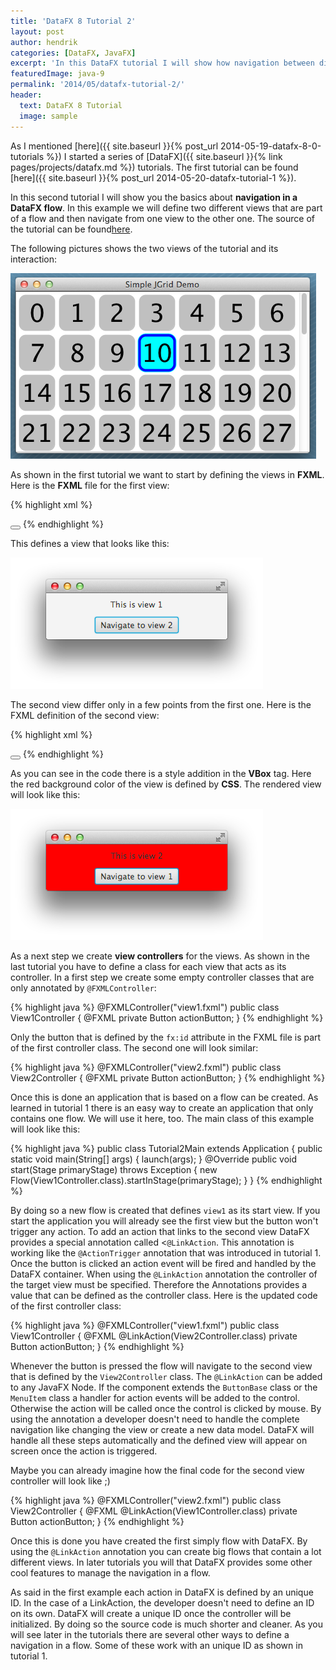 ```yaml
---
title: 'DataFX 8 Tutorial 2'
layout: post
author: hendrik
categories: [DataFX, JavaFX]
excerpt: 'In this DataFX tutorial I will show how navigation between different views can easily be managed with DataFX and its Flow API.'
featuredImage: java-9
permalink: '2014/05/datafx-tutorial-2/'
header:
  text: DataFX 8 Tutorial
  image: sample
---
```

As I mentioned [here]({{ site.baseurl }}{% post_url 2014-05-19-datafx-8-0-tutorials %}) I started a series of [DataFX]({{ site.baseurl }}{% link pages/projects/datafx.md %}) tutorials. The first tutorial can be found [here]({{ site.baseurl }}{% post_url 2014-05-20-datafx-tutorial-1 %}).

In this second tutorial I will show you the basics about __navigation in a DataFX flow__. In this example we will define two different views that are part of a flow and then navigate from one view to the other one. The source of the tutorial can be found[here](https://bitbucket.org/datafx/datafx/src/a92bddc1904a905be89205d5edf3a39015149227/datafx-tutorial2/?at=default).

The following pictures shows the two views of the tutorial and its interaction:

![tutorial2](/assets/posts/guigarage-legacy/tutorial2.png)

As shown in the first tutorial we want to start by defining the views in __FXML__. Here is the __FXML__ file for the first view:

{% highlight xml %}
<?xml version="1.0" encoding="UTF-8"?>
<?import java.lang.*?>
<?import java.util.*?>
<?import javafx.geometry.*?>
<?import javafx.scene.control.*?>
<?import javafx.scene.layout.*?>
<?import javafx.scene.paint.*?>
<stackpane id="StackPane" maxheight="-Infinity" maxwidth="-1.0" minheight="-Infinity" minwidth="-Infinity" prefheight="-1.0" prefwidth="-1.0" xmlns:fx="http://javafx.com/fxml/1" xmlns="http://javafx.com/javafx/2.2">
  <children>
    <vbox alignment="CENTER" prefheight="-1.0" prefwidth="300.0" spacing="12.0">
      <children>
        <label fx:id="resultLabel" text="This is view 1">
        <button fx:id="actionButton" mnemonicparsing="false" text="Navigate to view 2">
        </button></label>
      </children>
      <padding>
        <insets bottom="12.0" left="12.0" right="12.0" top="12.0" />
      </padding>
    </vbox>
  </children>
  <padding>
    <insets />
  </padding>
</stackpane>
{% endhighlight %}

This defines a view that looks like this:

![pic1](/assets/posts/guigarage-legacy/pic1.png)

The second view differ only in a few points from the first one. Here is the FXML definition of the second view:

{% highlight xml %}
<?xml version="1.0" encoding="UTF-8"?>
<?import java.lang.*?>
<?import java.util.*?>
<?import javafx.geometry.*?>
<?import javafx.scene.control.*?>
<?import javafx.scene.layout.*?>
<?import javafx.scene.paint.*?>
<stackpane id="StackPane" maxheight="-Infinity" maxwidth="-1.0" minheight="-Infinity" minwidth="-Infinity" prefheight="-1.0" prefwidth="-1.0" xmlns:fx="http://javafx.com/fxml/1" xmlns="http://javafx.com/javafx/2.2">
  <children>
    <vbox alignment="CENTER" prefheight="-1.0" prefwidth="300.0" spacing="12.0" style="-fx-background-color: red;">
      <children>
        <label fx:id="resultLabel" text="This is view 2">
          <button fx:id="actionButton" mnemonicparsing="false" text="Navigate to view 1"></button>
        </label>
      </children>
      <padding>
        <insets bottom="12.0" left="12.0" right="12.0" top="12.0" />
      </padding>
    </vbox>
  </children>
  <padding>
    <insets />
  </padding>
</stackpane>
{% endhighlight %}

As you can see in the code there is a style addition in the __VBox__ tag. Here the red background color of the view is defined by __CSS__. The rendered view will look like this:

![pic2](/assets/posts/guigarage-legacy/pic2.png)

As a next step we create __view controllers__ for the views. As shown in the last tutorial you have to define a class for each view that acts as its controller. In a first step we create some empty controller classes that are only annotated by `@FXMLController`:

{% highlight java %}
@FXMLController("view1.fxml")
public class View1Controller {
    @FXML
    private Button actionButton;
}
{% endhighlight %}

Only the button that is defined by the `fx:id` attribute in the FXML file is part of the first controller class. The second one will look similar:

{% highlight java %}
@FXMLController("view2.fxml")
public class View2Controller {
    @FXML
    private Button actionButton;
}
{% endhighlight %}

Once this is done an application that is based on a flow can be created. As learned in tutorial 1 there is an easy way to create an application that only contains one flow. We will use it here, too. The main class of this example will look like this:

{% highlight java %}
public class Tutorial2Main extends Application {
    public static void main(String[] args) {
        launch(args);
    }
    @Override
    public void start(Stage primaryStage) throws Exception {
        new Flow(View1Controller.class).startInStage(primaryStage);
    }
}
{% endhighlight %}

By doing so a new flow is created that defines `view1` as its start view. If you start the application you will already see the first view but the button won't trigger any action. To add an action that links to the second view DataFX provides a special annotation called <`@LinkAction`. This annotation is working like the `@ActionTrigger` annotation that was introduced in tutorial 1. Once the button is clicked an action event will be fired and handled by the DataFX container. When using the `@LinkAction` annotation the controller of the target view must be specified. Therefore the Annotations provides a value that can be defined as the controller class. Here is the updated code of the first controller class:

{% highlight java %}
@FXMLController("view1.fxml")
public class View1Controller {
    @FXML
    @LinkAction(View2Controller.class)
    private Button actionButton;
}
{% endhighlight %}

Whenever the button is pressed the flow will navigate to the second view that is defined by the `View2Controller` class. The `@LinkAction` can be added to any JavaFX Node. If the component extends the `ButtonBase` class or the `MenuItem` class a handler for action events will be added to the control. Otherwise the action will be called once the control is clicked by mouse. By using the annotation a developer doesn't need to handle the complete navigation like changing the view or create a new data model. DataFX will handle all these steps automatically and the defined view will appear on screen once the action is triggered.

Maybe you can already imagine how the final code for the second view controller will look like ;)

{% highlight java %}
@FXMLController("view2.fxml")
public class View2Controller {
    @FXML
    @LinkAction(View1Controller.class)
    private Button actionButton;
}
{% endhighlight %}

Once this is done you have created the first simply flow with DataFX. By using the `@LinkAction` annotation you can create big flows that contain a lot different views. In later tutorials you will that DataFX provides some other cool features to manage the navigation in a flow.

As said in the first example each action in DataFX is defined by an unique ID. In the case of a LinkAction, the developer doesn't need to define an ID on its own. DataFX will create a unique ID once the controller will be initialized. By doing so the source code is much shorter and cleaner. As you will see later in the tutorials there are several other ways to define a navigation in a flow. Some of these work with an unique ID as shown in tutorial 1.
